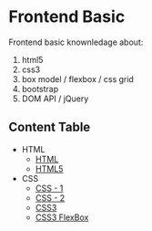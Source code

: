 # Frontend Basic

Frontend basic knownledage about:

1. html5
1. css3
1. box model / flexbox / css grid
1. bootstrap
1. DOM API / jQuery

## Content Table

* HTML
  * [HTML](notes/html.md)
  * [HTML5](notes/html5.md)
* CSS
  * [CSS - 1](notes/css-1.md)
  * [CSS - 2](notes/css-2.md)
  * [CSS3](notes/css3.md)
  * [CSS3 FlexBox](notes/css3-flexbox.md)
